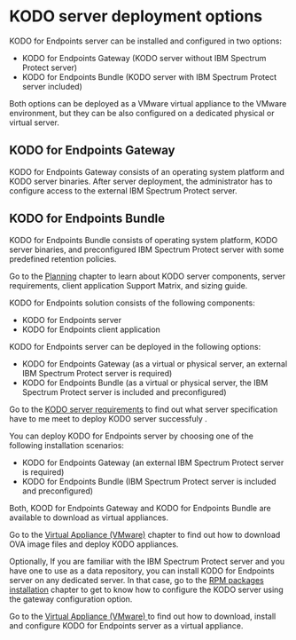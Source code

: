 # KODO server deployment options

KODO for Endpoints server can be installed and configured in two options:

* KODO for Endpoints Gateway \(KODO server without IBM Spectrum Protect server\)
* KODO for Endpoints Bundle \(KODO server with IBM Spectrum Protect server included\)

Both options can be deployed as a VMware virtual appliance to the VMware environment, but they can be also configured on a dedicated physical or virtual server.

## KODO for Endpoints Gateway 

KODO for Endpoints Gateway consists of an operating system platform and KODO server binaries. After server deployment, the administrator has to configure access to the external IBM Spectrum Protect server.

## KODO for Endpoints Bundle

KODO for Endpoints Bundle consists of operating system platform, KODO server binaries, and preconfigured IBM Spectrum Protect server with some predefined retention policies. 

Go to the [Planning](../planning/) chapter to learn about KODO server components, server requirements, client application Support Matrix, and sizing guide.

KODO for Endpoints solution consists of the following components:

* KODO for Endpoints server
* KODO for Endpoints client application

KODO for Endpoints server can be deployed in the following options:

* KODO for Endpoints Gateway \(as a virtual or physical server, an external IBM Spectrum Protect server is required\)
* KODO for Endpoints Bundle \(as a virtual or physical server, the IBM Spectrum Protect server is included and preconfigured\)

Go to the [KODO server requirements](../planning/server-requirements.md) to find out what server specification have to me meet to deploy KODO server successfuly .



You can deploy KODO for Endpoints server by choosing one of the following installation scenarios:

* KODO for Endpoints Gateway \(an external IBM Spectrum Protect server is required\)
* KODO for Endpoints Bundle \(IBM Spectrum Protect server is included and preconfigured\)



Both, KOOD for Endpoints Gateway and KODO for Endpoints Bundle are available to download as virtual appliances. 

Go to the [Virtual Appliance \(VMware\)](ova-deployment/) chapter to find out how to download OVA image files and deploy KODO appliances.

Optionally, If you are familiar with the IBM Spectrum Protect server and you have one to use as a data repository, you can install KODO for Endpoints server on any dedicated server. In that case,  go to the [RPM packages installation](installation-with-rpm-packages/) chapter to get to know how to configure the KODO server using the gateway configuration option. 

Go to the [Virtual Appliance \(VMware\) ](ova-deployment/)to find out how to download, install and configure KODO for Endpoints server as a virtual appliance.

  

